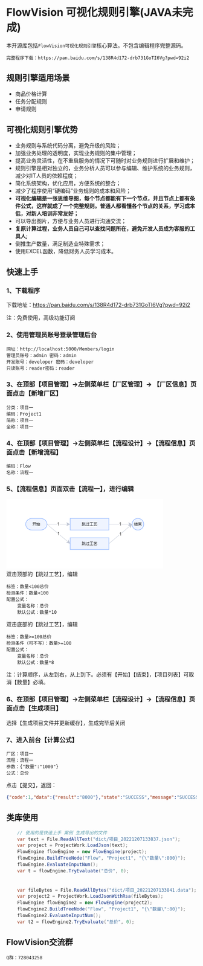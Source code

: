 # FlowVision 可视化规则引擎(JAVA未完成)

本开源库包括`FlowVision可视化规则引擎`核心算法。不包含编辑程序完整源码。

    完整程序下载：https://pan.baidu.com/s/138R4d172-drb731GoTI6Vg?pwd=92i2


## 规则引擎适用场景
- 商品价格计算
- 任务分配规则
- 申请规则

## 可视化规则引擎优势
- 业务规则与系统代码分离，避免升级的风险；
- 加强业务处理的透明度，实现业务规则的集中管理；
- 提高业务灵活性，在不重启服务的情况下可随时对业务规则进行扩展和维护；
- 规则引擎是相对独立的，业务分析人员可以参与编辑、维护系统的业务规则，减少对IT人员的依赖程度；
- 简化系统架构，优化应用，方便系统的整合；
- 减少了程序使用“硬编码”业务规则的成本和风险；
- **可视化编辑是一张思维导图，每个节点都能有下一个节点，并且节点上都有条件公式，这样就成了一个完整规则。普通人都看懂各个节点的关系，学习成本低，对新人培训非常友好；**
- 可以导出图片，方便与业务人员进行沟通交流；
- **复原计算过程，业务人员自己可以查找问题所在，避免开发人员成为客服的工具人;**
- 倒推生产数量，满足制造业特殊需求；
- 使用EXCEL函数，降低财务人员学习成本。

## 快速上手
### 1、下载程序
下载地址：https://pan.baidu.com/s/138R4d172-drb731GoTI6Vg?pwd=92i2

注：免费使用，高级功能订阅
### 2、使用管理员账号登录管理后台
    网址：http://localhost:5000/Members/login
	管理员账号：admin 密码：admin
	开发账号：developer 密码：developer
	只读账号：reader密码：reader
### 3、在顶部【项目管理】->左侧菜单栏【厂区管理】-> 【厂区信息】页面点击【新增厂区】
	分类：项目一
	编码：Project1
	简称：项目一
	全称：项目一
### 4、在顶部【项目管理】->左侧菜单栏【流程设计】->【流程信息】页面点击【新增流程】
	编码：Flow
	名称：流程一
### 5、【流程信息】页面双击【流程一】，进行编辑
![流程一](./doc/image/image.png)    
双击顶部的【跳过工艺】，编辑

	标签：数量<100总价
	检测条件：数量<100
    配置公式：
        变量名称：总价
        默认公式：数量*10
双击底部的【跳过工艺】，编辑

	标签：数量>=100总价
	检测条件（可不写）：数量>=100
    配置公式：
        变量名称：总价
        默认公式：数量*8
注：计算顺序，从左到右，从上到下。必须有【开始】【结束】，【项目列表】可取消【数量】必填。

### 6、在顶部【项目管理】->左侧菜单栏【流程设计】->【流程信息】页面点击【生成项目】
选择【生成项目文件并更新缓存】，生成完毕后关闭
### 7、进入前台【计算公式】
    厂区：项目一
    流程：流程一
    参数：{"数量":"1000"}
    公式：总价
点击【提交】，返回：
``` json
{"code":1,"data":{"result":"8000"},"state":"SUCCESS","message":"SUCCESS","status":["END"]}
```

## 类库使用
``` cs
    // 使用的是快速上手 案例 生成导出的文件
    var text = File.ReadAllText("dict/项目_20221207133837.json");
    var project = ProjectWork.LoadJson(text);
    FlowEngine flowEngine = new FlowEngine(project);
    flowEngine.BuildTreeNode("Flow", "Project1", "{\"数量\":800}");
    flowEngine.EvaluateInputNum();
    var t = flowEngine.TryEvaluate("总价", 0);


    var fileBytes = File.ReadAllBytes("dict/项目_20221207133841.data");
    var project2 = ProjectWork.LoadJsonWithRsa(fileBytes);
    FlowEngine flowEngine2 = new FlowEngine(project2);
    flowEngine2.BuildTreeNode("Flow", "Project1", "{\"数量\":80}");
    flowEngine2.EvaluateInputNum();
    var t2 = flowEngine2.TryEvaluate("总价", 0);
```




## FlowVision交流群
    Q群：728043258
